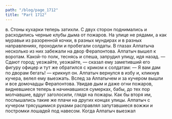 ```yaml
---
path: "/blog/page_1712"
title: "Part 1712"
---
```


в. Стоны кухарки теперь затихли. С двух сторон поднимались и расходились черные клубы дыма от пожаров. На улице не рядами, а как муравьи из разоренной кочки, в разных мундирах и в разных направлениях, проходили и пробегали солдаты. В глазах Алпатыча несколько из них забежали на двор Ферапонтова. Алпатыч вышел к воротам. Какой-то полк, теснясь и спеша, запрудил улицу, идя назад.
— Сдают город; уезжайте, уезжайте, — сказал ему заметивший его фигуру офицер и тут же обратился с криком к солдатам:
— Я вам дам по дворам бегать! — крикнул он.
Алпатыч вернулся в избу и, кликнув кучера, велел ему выезжать. Вслед за Алпатычем и за кучером вышли и все домочадцы Ферапонтова. Увидав дым и даже огни пожаров, видневшиеся теперь в начинавшихся сумерках, бабы, до тех пор молчавшие, вдруг заголосили, глядя на пожары. Как бы вторя им, послышались такие же плачи на других концах улицы. Алпатыч с кучером трясущимися руками расправлял запутавшиеся вожжи и постромки лошадей под навесом.
Когда Алпатыч выезжал

